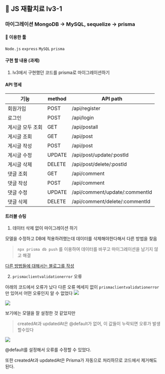 ## 💊 JS 재활치료 lv3-1

### 마이그레이션 MongoDB -> MySQL, sequelize -> prisma

#### 🔧 이용한 툴

`Node.js` `express` `MySQL` `prisma`

#### 구현 할 내용 (과제)

1. lv3에서 구현했던 코드를 prisma로 마이그레이션하기

#### API 명세

| 기능             | method | API path                       |
| ---------------- | ------ | ------------------------------ |
| 회원가입         | POST   | /api/register                  |
| 로그인           | POST   | /api/login                     |
| 게시글 모두 조회 | GET    | /api/postall                   |
| 게시글 조회      | GET    | /api/post                      |
| 게시글 작성      | POST   | /api/post                      |
| 게시글 수정      | UPDATE | /api/post/update/:postId       |
| 게시글 삭제      | DELETE | /api/post/delete/:postId       |
| 댓글 조회        | GET    | /api/comment                   |
| 댓글 작성        | POST   | /api/comment                   |
| 댓글 수정        | UPDATE | /api/comment/update/:commentId |
| 댓글 삭제        | DELETE | /api/comment/delete/:commentId |

#### 트러블 슈팅

1. 데이터 삭제 없이 마이그레이션 하기

모델을 수정하고 DB에 적용하려했는데 데이터를 삭제해야한다해서 다른 방법을 찾음

> `npx prisma db push` 를 이용하여 데이터를 바꾸고 마이그레이션을 남기지 않고 해결

[다른 방법들에 대해서는 블로그를 작성](https://velog.io/@jw01987/%EB%8D%B0%EC%9D%B4%ED%84%B0-%EC%82%AD%EC%A0%9C-%EC%97%86%EC%9D%B4-Prisma-%EB%A7%88%EC%9D%B4%EA%B7%B8%EB%A0%88%EC%9D%B4%EC%85%98%ED%95%98%EA%B8%B0)

2. `prismaclientvalidationerror` 오류

아래의 코드에서 오류가 났다
다른 오류 메세지 없이 `prismaclientvalidationerror` 만 있어서 어떤 오류인지 알 수 없었다
![](https://velog.velcdn.com/images/jw01987/post/7269931c-e655-494d-96bf-968126c3c51e/image.png)

![](https://velog.velcdn.com/images/jw01987/post/3708397b-1ed0-44b4-96be-27a0b8811be8/image.png)

보기에는 모델을 잘 설정한 것 같았지만

> createdAt과 updatedAt은 @default가 없어, 이 값들이 누락되면 오류가 발생할수있다

![](https://velog.velcdn.com/images/jw01987/post/e28af647-c45d-4e79-9aab-59f53258cc18/image.png)

@default를 설정해서 오류를 수정할 수 있었다.

또한 createdAt과 updatedAt은 Prisma가 자동으로 처리하므로 코드에서 제거해도 된다.
